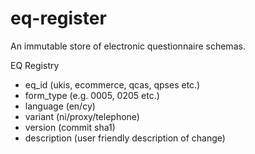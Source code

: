 # eq-register

An immutable store of electronic questionnaire schemas.


EQ Registry
- eq_id (ukis, ecommerce, qcas, qpses etc.)
- form_type (e.g. 0005, 0205 etc.)
- language (en/cy)
- variant (ni/proxy/telephone)
- version (commit sha1)
- description (user friendly description of change)
